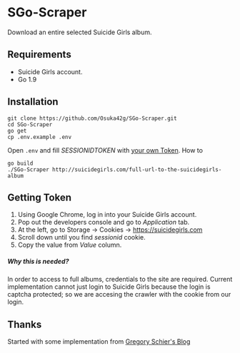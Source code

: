 # SGo-Scraper
Download an entire selected Suicide Girls album.

## Requirements
- Suicide Girls account.
- Go 1.9

## Installation
```
git clone https://github.com/Osuka42g/SGo-Scraper.git
cd SGo-Scraper
go get
cp .env.example .env
```

Open `.env` and fill _SESSIONIDTOKEN_ with [your own Token](#getting-token).
How to

```
go build
./SGo-Scraper http://suicidegirls.com/full-url-to-the-suicidegirls-album
```

## Getting Token
1. Using Google Chrome, log in into your Suicide Girls account.
2. Pop out the developers console and go to _Application_ tab.
3. At the left, go to Storage -> Cookies -> https://suicidegirls.com
4. Scroll down until you find _sessionid_ cookie.
5. Copy the value from _Value_ column.

##### Why this is needed?
In order to access to full albums, credentials to the site are required.
Current implementation cannot just login to Suicide Girls because the login is captcha protected; so we are accesing the crawler with the cookie from our login.


## Thanks
Started with some implementation from [Gregory Schier's Blog](https://schier.co/blog/2015/04/26/a-simple-web-scraper-in-go.html)